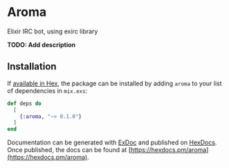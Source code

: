 # Aroma
Elixir IRC bot, using exirc library



**TODO: Add description**

## Installation

If [available in Hex](https://hex.pm/docs/publish), the package can be installed
by adding `aroma` to your list of dependencies in `mix.exs`:

```elixir
def deps do
  [
    {:aroma, "~> 0.1.0"}
  ]
end
```

Documentation can be generated with [ExDoc](https://github.com/elixir-lang/ex_doc)
and published on [HexDocs](https://hexdocs.pm). Once published, the docs can
be found at [https://hexdocs.pm/aroma](https://hexdocs.pm/aroma).

